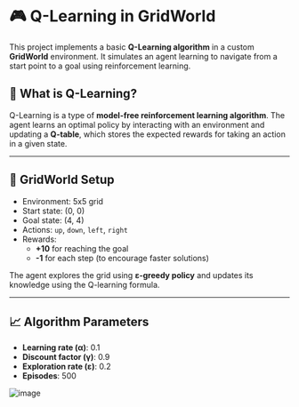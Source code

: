 # 🎮 Q-Learning in GridWorld

This project implements a basic **Q-Learning algorithm** in a custom **GridWorld** environment. It simulates an agent learning to navigate from a start point to a goal using reinforcement learning.

## 🧠 What is Q-Learning?

Q-Learning is a type of **model-free reinforcement learning algorithm**. The agent learns an optimal policy by interacting with an environment and updating a **Q-table**, which stores the expected rewards for taking an action in a given state.

---

## 🧱 GridWorld Setup

- Environment: 5x5 grid
- Start state: (0, 0)
- Goal state: (4, 4)
- Actions: `up`, `down`, `left`, `right`
- Rewards:
  - **+10** for reaching the goal
  - **-1** for each step (to encourage faster solutions)

The agent explores the grid using **ε-greedy policy** and updates its knowledge using the Q-learning formula.

---

## 📈 Algorithm Parameters

- **Learning rate (α)**: 0.1  
- **Discount factor (γ)**: 0.9  
- **Exploration rate (ε)**: 0.2  
- **Episodes**: 500  

![image](https://github.com/user-attachments/assets/1ea9ed1a-29f4-4995-b5cc-115fed05aedc)
